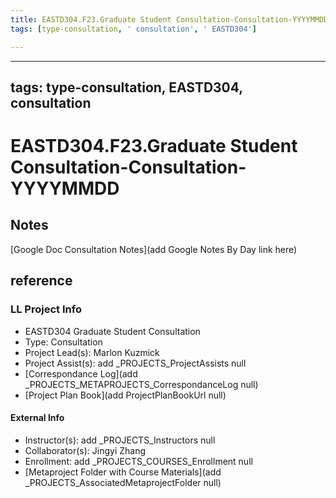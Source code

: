 ```yaml
---
title: EASTD304.F23.Graduate Student Consultation-Consultation-YYYYMMDD
tags: [type-consultation, ' consultation', ' EASTD304']

---
```


---
tags: type-consultation, EASTD304, consultation
---
# EASTD304.F23.Graduate Student Consultation-Consultation-YYYYMMDD

## Notes
[Google Doc Consultation Notes](add Google Notes By Day link here)

## reference
### LL Project Info
* EASTD304 Graduate Student Consultation
* Type: Consultation
* Project Lead(s): Marlon Kuzmick
* Project Assist(s): add _PROJECTS_ProjectAssists null
* [Correspondance Log](add _PROJECTS_METAPROJECTS_CorrespondanceLog null)
* [Project Plan Book](add ProjectPlanBookUrl null)

#### External Info
* Instructor(s): add _PROJECTS_Instructors null
* Collaborator(s): Jingyi Zhang
* Enrollment: add _PROJECTS_COURSES_Enrollment null
* [Metaproject Folder with Course Materials](add _PROJECTS_AssociatedMetaprojectFolder null)
